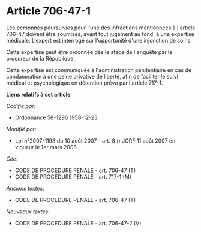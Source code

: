 # Article 706-47-1

Les personnes poursuivies pour l'une des infractions mentionnées à l'article 706-47 doivent être soumises, avant tout
jugement au fond, à une expertise médicale. L'expert est interrogé sur l'opportunité d'une injonction de soins.

Cette expertise peut être ordonnée dès le stade de l'enquête par le procureur de la République.

Cette expertise est communiquée à l'administration pénitentiaire en cas de condamnation à une peine privative de liberté,
afin de faciliter le suivi médical et psychologique en détention prévu par l'article 717-1.

**Liens relatifs à cet article**

_Codifié par_:

  - Ordonnance 58-1296 1958-12-23

_Modifié par_:

  - Loi n°2007-1198 du 10 août 2007 - art. 8 () JORF 11 août 2007 en vigueur le 1er mars 2008

_Cite_:

  - CODE DE PROCEDURE PENALE - art. 706-47 (T)
  - CODE DE PROCEDURE PENALE - art. 717-1 (M)

_Anciens textes_:

  - CODE DE PROCEDURE PENALE - art. 706-47 (T)

_Nouveaux textes_:

  - CODE DE PROCEDURE PENALE - art. 706-47-2 (V)
